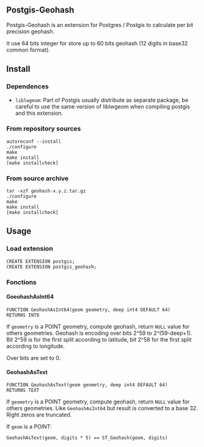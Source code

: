 ## Postgis-Geohash ##

Postgis-Geohash is an extension for Postgres / Postgis to calculate per bit precision geohash.

It use 64 bits integer for store up to 60 bits geohash (12 digits in base32 common format).


## Install ##

### Dependences ###

* `liblwgeom`: Part of Postgis usually distribute as separate package, be careful to use the same version of liblwgeom when compiling postgis and this extension.

### From repository sources ###

    autoreconf --install
    ./configure
    make
    make install
    [make installcheck]

### From source archive ###

    tar -xzf geohash-x.y.z.tar.gz
    ./configure
    make
    make install
    [make installcheck]


## Usage ##

### Load extension ###

    CREATE EXTENSION postgis;
    CREATE EXTENSION postgis_geohash;

### Fonctions ###

#### GoeohashAsInt64 ####

    FUNCTION GeohashAsInt64(geom geometry, deep int4 DEFAULT 64)
    RETURNS INT8

If `geometry` is a POINT geometry, compute geohash, return `NULL` value for others geometries.
Geohash is encoding over bits 2^59 to 2^(59-deep+1).
Bit 2^59 is for the first split according to latitude, bit 2^58 for the first split according to longitude.

Over bits are set to 0.

#### GeohashAsText ####

    FUNCTION GeohashAsText(geom geometry, deep int4 DEFAULT 64)
	RETURNS TEXT

If `geometry` is a POINT geometry, compute geohash, return `NULL` value for others geometries.
Like `GeohashAsInt64` but result is converted to a base 32.
Right zeros are truncated.

If `geom` is a POINT:

    GeohashAsText(geom, digits * 5) == ST_Geohash(geom, digits)
